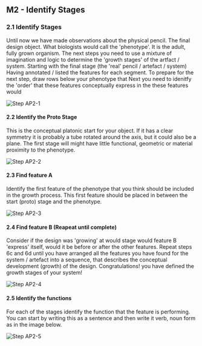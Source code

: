 ## M2 - Identify Stages

### 2.1 Identify Stages
Until now we have made observations about the physical pencil. The final design object. What biologists would call the 'phenotype'. It is the adult, fully grown organism. The next steps you need to use a mixture of imagination and logic to determine the 'growth stages' of the artfact / system. Starting with the final stage (the 'real' pencil / artefact / system)
Having annotated / listed the features for each segment. To prepare for the next step, draw rows below your phenotype that Next you need to idenitfy the 'order' that these features conceptually express in the these features would 

![Step AP2-1](/Agile/img/Methodology/AP2-1.PNG)

#### 2.2 Identify the Proto Stage
This is the conceptual platonic start for your object. If it has a clear symmetry it is probably a tube rotated around the axis, but it could also be a plane. The first stage will might have little functional, geometric or material proximity to the phenotype.

![Step AP2-2](/Agile/img/Methodology/AP2-2.PNG)

#### 2.3 Find feature A
Identify the first feature of the phenotype that you think should be included in the growth process. This first feature should be placed in between the start (proto) stage and the phenotype.

![Step AP2-3](/Agile/img/Methodology/AP2-3.PNG)

#### 2.4 Find feature B (Reapeat until complete)
Consider if the design was 'growing' at would stage would feature B 'express' itself, would it be before or after the other features. Repeat steps 6c and 6d until you have arranged all the features you have found for the system / artefact into a sequence, that describes the conceptual development (growth) of the design. Congratulations! you have defined the growth stages of your system!

![Step AP2-4](/Agile/img/Methodology/AP2-4.PNG)

#### 2.5 Identify the functions
For each of the stages identify the function that the feature is performing. You can start by writing this as a sentence and then write it verb, noun form as in the image below.

![Step AP2-5](/Agile/img/Methodology/AP2-5.PNG)
